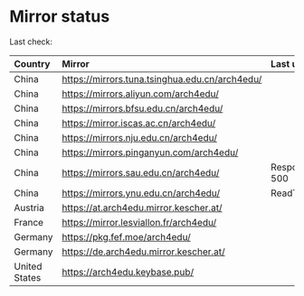 <script src="./time.js"></script>
# Mirror status
Last check: <script type="text/javascript">localize(1669364806.8691483);</script>

|Country|Mirror|Last update|
|:------|:-----|:----------|
|China|https://mirrors.tuna.tsinghua.edu.cn/arch4edu/|<script type="text/javascript">localize(1669358387);</script>|
|China|https://mirrors.aliyun.com/arch4edu/|<script type="text/javascript">localize(1669271735);</script>|
|China|https://mirrors.bfsu.edu.cn/arch4edu/|<script type="text/javascript">localize(1669315023);</script>|
|China|https://mirror.iscas.ac.cn/arch4edu/|<script type="text/javascript">localize(1669315023);</script>|
|China|https://mirrors.nju.edu.cn/arch4edu/|<script type="text/javascript">localize(1669271735);</script>|
|China|https://mirrors.pinganyun.com/arch4edu/|<script type="text/javascript">localize(1669228597);</script>|
|China|https://mirrors.sau.edu.cn/arch4edu/|Response 500|
|China|https://mirrors.ynu.edu.cn/arch4edu/|ReadTimeout|
|Austria|https://at.arch4edu.mirror.kescher.at/|<script type="text/javascript">localize(1669315023);</script>|
|France|https://mirror.lesviallon.fr/arch4edu/|<script type="text/javascript">localize(1669315023);</script>|
|Germany|https://pkg.fef.moe/arch4edu/|<script type="text/javascript">localize(1669315023);</script>|
|Germany|https://de.arch4edu.mirror.kescher.at/|<script type="text/javascript">localize(1669315023);</script>|
|United States|https://arch4edu.keybase.pub/|<script type="text/javascript">localize(1669315023);</script>|

<script src="./tablefilter/tablefilter.js"></script>
<script src="./table.js"></script>